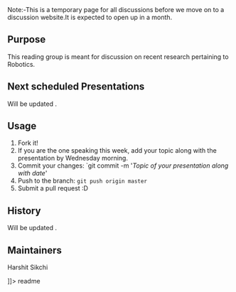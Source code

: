 <snippet>
  <content><![CDATA[
# ${1:AGV Discussion Chapter}
Welcome to the homepage of Autonomous Ground Vehicle reading group at IIT Kharagpur.
We typically meet Thursday 6 PM at AGV Lab. 

Note:-This is a temporary page for all discussions before we move on to a discussion website.It is expected to open up in a month.

 
## Purpose
This reading group is meant for discussion on recent research pertaining to Robotics. 

## Next scheduled Presentations

Will be updated .

## Usage
1. Fork it!
2. If you are the one speaking this week, add your topic along with the presentation by Wednesday morning.
3. Commit your changes: `git commit -m '*Topic of your presentation along with date*'
4. Push to the branch: `git push origin master`
5. Submit a pull request :D


## History

Will be updated .

## Maintainers

Harshit Sikchi


]]></content>
  <tabTrigger>readme</tabTrigger>
</snippet>
